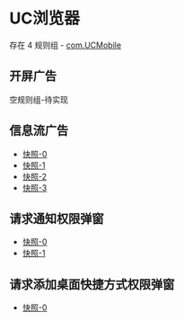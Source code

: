 # UC浏览器

存在 4 规则组 - [com.UCMobile](/src/apps/com.UCMobile.ts)

## 开屏广告

空规则组-待实现

## 信息流广告

- [快照-0](https://gkd-kit.songe.li/import/12880737)
- [快照-1](https://gkd-kit.songe.li/import/12881751)
- [快照-2](https://gkd-kit.songe.li/import/12880772)
- [快照-3](https://gkd-kit.songe.li/import/12881307)

## 请求通知权限弹窗

- [快照-0](https://gkd-kit.songe.li/import/12880812)
- [快照-1](https://gkd-kit.songe.li/import/12880802)

## 请求添加桌面快捷方式权限弹窗

- [快照-0](https://gkd-kit.songe.li/import/12880983)
